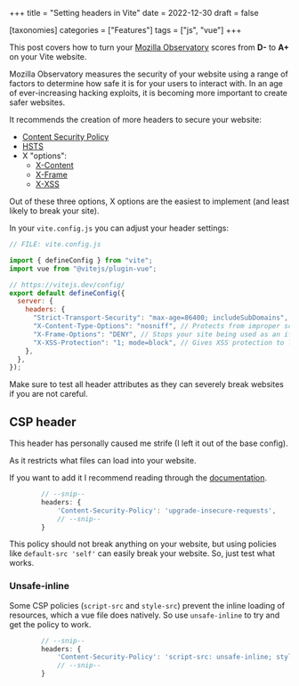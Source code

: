 +++
title = "Setting headers in Vite"
date = 2022-12-30
draft = false

[taxonomies]
categories = ["Features"]
tags = ["js", "vue"]
+++

This post covers how to turn your [Mozilla Observatory](https://observatory.mozilla.org/) scores from **D-** to **A+** on your Vite website.

<!-- more -->

Mozilla Observatory measures the security of your website using a range of factors to determine how safe it is for your users to interact with. In an age of ever-increasing hacking exploits, it is becoming more important to create safer websites.

It recommends the creation of more headers to secure your website:

- [Content Security Policy](https://infosec.mozilla.org/guidelines/web_security#content-security-policy)
- [HSTS](https://infosec.mozilla.org/guidelines/web_security#http-strict-transport-security)
- X "options":
  - [X-Content](https://infosec.mozilla.org/guidelines/web_security#x-content-type-options)
  - [X-Frame](https://infosec.mozilla.org/guidelines/web_security#x-frame-options)
  - [X-XSS](https://infosec.mozilla.org/guidelines/web_security#x-frame-options)

Out of these three options, X options are the easiest to implement (and least likely to break your site).

In your `vite.config.js` you can adjust your header settings:

```js
// FILE: vite.config.js

import { defineConfig } from "vite";
import vue from "@vitejs/plugin-vue";

// https://vitejs.dev/config/
export default defineConfig({
  server: {
    headers: {
      "Strict-Transport-Security": "max-age=86400; includeSubDomains", // Adds HSTS options to your website, with a expiry time of 1 day
      "X-Content-Type-Options": "nosniff", // Protects from improper scripts runnings
      "X-Frame-Options": "DENY", // Stops your site being used as an iframe
      "X-XSS-Protection": "1; mode=block", // Gives XSS protection to legacy browsers
    },
  },
});
```

<div class="box error">
    <i type="Button" class="svg error-icon" title="Warning Icon"></i>
    <p>
    Make sure to test all header attributes as they can severely break websites if you are not careful.
    </p>

</div>

## CSP header

This header has personally caused me strife (I left it out of the base config).

As it restricts what files can load into your website.

If you want to add it I recommend reading through the [documentation](https://infosec.mozilla.org/guidelines/web_security#content-security-policy).

```js
        // --snip--
        headers: {
            'Content-Security-Policy': 'upgrade-insecure-requests',
            // --snip--
        }
```

This policy should not break anything on your website, but using policies like `default-src 'self'` can easily break your website.
So, just test what works.

### Unsafe-inline

Some CSP policies (`script-src` and `style-src`) prevent the inline loading of resources, which a vue file does natively. So use `unsafe-inline` to try and get the policy to work.

```js
        // --snip--
        headers: {
            'Content-Security-Policy': 'script-src: unsafe-inline; style-src: unsafe-inline',
            // --snip--
        }
```
